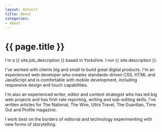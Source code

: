 ```yaml
---
layout: default
title: About
categories:
- about
---
```

<h1 class="page-heading-caps extra-top-padding">{{ page.title }}</h1>
I'm a {{ site.job_description }} based in Yorkshire. I run {{ site.description }}. 

I've worked with clients big and small to build great digital products. I'm an experienced web developer who creates standards-driven CSS, HTML and JavaScript and is comfortable with mobile development, including responsive design and touch capabilities.

I'm also an experienced writer, editor and content strategist who has led big web projects and has first-rate reporting, writing and sub-editing skills. I’ve written articles for The National, The Wire, Ultra Travel, The Guardian, Time Out and Profile magazine.

I work best on the borders of editorial and technology experimenting with new forms of storytelling.   




